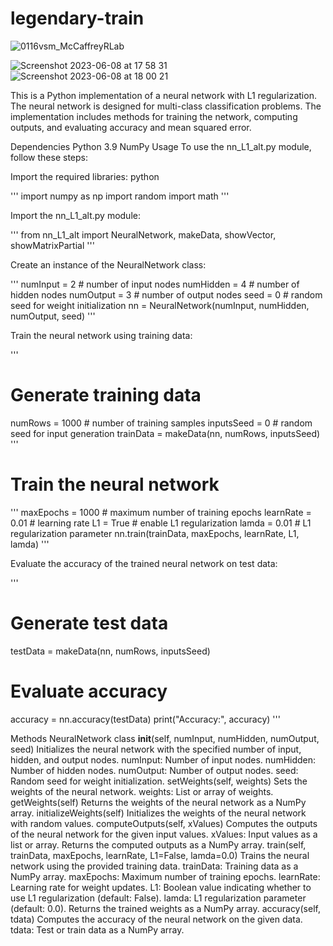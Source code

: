 # legendary-train
![0116vsm_McCaffreyRLab](https://github.com/tusharxoxoxo/legendary-train/assets/79051850/b2c2d5bd-274e-49d7-8889-8c96823e8216)

![Screenshot 2023-06-08 at 17 58 31](https://github.com/tusharxoxoxo/legendary-train/assets/79051850/89ea6ba0-33cf-493e-9f19-a86596de3ffd)
![Screenshot 2023-06-08 at 18 00 21](https://github.com/tusharxoxoxo/legendary-train/assets/79051850/8d0a41c1-f2c1-4342-a585-a6390b5e22ea)


This is a Python implementation of a neural network with L1 regularization. The neural network is designed for multi-class classification problems. The implementation includes methods for training the network, computing outputs, and evaluating accuracy and mean squared error.

Dependencies
Python 3.9
NumPy
Usage
To use the nn_L1_alt.py module, follow these steps:

Import the required libraries:
python

'''
import numpy as np
import random
import math
'''

Import the nn_L1_alt.py module:

'''
from nn_L1_alt import NeuralNetwork, makeData, showVector, showMatrixPartial
'''

Create an instance of the NeuralNetwork class:

'''
numInput = 2  # number of input nodes
numHidden = 4  # number of hidden nodes
numOutput = 3  # number of output nodes
seed = 0  # random seed for weight initialization
nn = NeuralNetwork(numInput, numHidden, numOutput, seed)
'''

Train the neural network using training data:

'''
# Generate training data
numRows = 1000  # number of training samples
inputsSeed = 0  # random seed for input generation
trainData = makeData(nn, numRows, inputsSeed)
'''

# Train the neural network

'''
maxEpochs = 1000  # maximum number of training epochs
learnRate = 0.01  # learning rate
L1 = True  # enable L1 regularization
lamda = 0.01  # L1 regularization parameter
nn.train(trainData, maxEpochs, learnRate, L1, lamda)
'''

Evaluate the accuracy of the trained neural network on test data:

'''
# Generate test data
testData = makeData(nn, numRows, inputsSeed)

# Evaluate accuracy
accuracy = nn.accuracy(testData)
print("Accuracy:", accuracy)
'''

Methods
NeuralNetwork class
__init__(self, numInput, numHidden, numOutput, seed)
Initializes the neural network with the specified number of input, hidden, and output nodes.
numInput: Number of input nodes.
numHidden: Number of hidden nodes.
numOutput: Number of output nodes.
seed: Random seed for weight initialization.
setWeights(self, weights)
Sets the weights of the neural network.
weights: List or array of weights.
getWeights(self)
Returns the weights of the neural network as a NumPy array.
initializeWeights(self)
Initializes the weights of the neural network with random values.
computeOutputs(self, xValues)
Computes the outputs of the neural network for the given input values.
xValues: Input values as a list or array.
Returns the computed outputs as a NumPy array.
train(self, trainData, maxEpochs, learnRate, L1=False, lamda=0.0)
Trains the neural network using the provided training data.
trainData: Training data as a NumPy array.
maxEpochs: Maximum number of training epochs.
learnRate: Learning rate for weight updates.
L1: Boolean value indicating whether to use L1 regularization (default: False).
lamda: L1 regularization parameter (default: 0.0).
Returns the trained weights as a NumPy array.
accuracy(self, tdata)
Computes the accuracy of the neural network on the given data.
tdata: Test or train data as a NumPy array.
